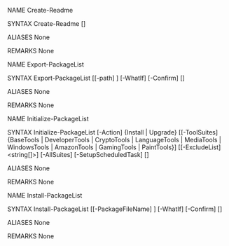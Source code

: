 
NAME
    Create-Readme
    
SYNTAX
    Create-Readme  [<CommonParameters>]
    

ALIASES
    None
    

REMARKS
    None

NAME
    Export-PackageList
    
SYNTAX
    Export-PackageList [[-path] <string>] [-WhatIf] [-Confirm]  [<CommonParameters>]
    

ALIASES
    None
    

REMARKS
    None

NAME
    Initialize-PackageList
    
SYNTAX
    Initialize-PackageList [-Action] {Install | Upgrade} [[-ToolSuites] {BaseTools | DeveloperTools | CryptoTools | LanguageTools | MediaTools | WindowsTools | AmazonTools | GamingTools | PaintTools}] [[-ExcludeList] <string[]>] [-AllSuites] [-SetupScheduledTask]  [<CommonParameters>]
    

ALIASES
    None
    

REMARKS
    None

NAME
    Install-PackageList
    
SYNTAX
    Install-PackageList [[-PackageFileName] <FileInfo>] [-WhatIf] [-Confirm]  [<CommonParameters>]
    

ALIASES
    None
    

REMARKS
    None




